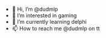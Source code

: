 - 👋 Hi, I’m @dudmlp
- 👀 I’m interested in gaming
- 🌱 I’m currently learning delphi
- 📫 How to reach me @dudmlp on tt
